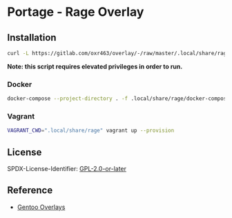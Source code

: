 # Portage - Rage Overlay

## Installation

```sh
curl -L https://gitlab.com/oxr463/overlay/-/raw/master/.local/share/rage/bin/install.sh | sh -
```

**Note: this script requires elevated privileges in order to run.**

### Docker

```sh
docker-compose --project-directory . -f .local/share/rage/docker-compose.yml build
```

### Vagrant

```sh
VAGRANT_CWD=".local/share/rage" vagrant up --provision
```

## License

SPDX-License-Identifier: [GPL-2.0-or-later](https://spdx.org/licenses/GPL-2.0-or-later.html)

## Reference

- [Gentoo Overlays](https://overlays.gentoo.org)
